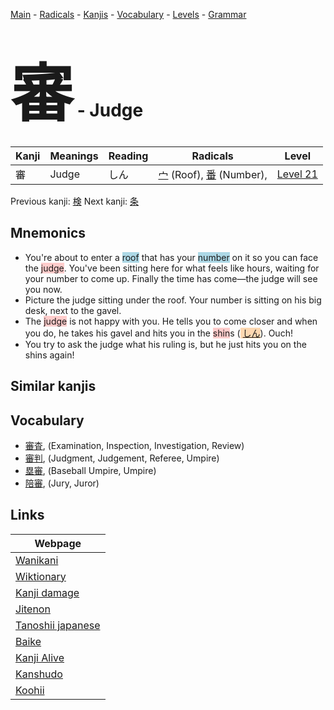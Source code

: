 <style> bigfont {font-size: 100px}</style>
[Main](../README.md) -
[Radicals](../radicals.md) -
[Kanjis](../kanjis.md) -
[Vocabulary](../vocabulary.md) -
[Levels](../levels.md) -
[Grammar](../grammar.md)
# <bigfont> 審</bigfont> - Judge 

| Kanji | Meanings | Reading | Radicals | Level |
| --- | --- | --- | --- | --- |
| 審 | Judge | しん | [宀](../radicals/宀.md) (Roof), [番](../radicals/番.md) (Number),  | [Level 21](../levels/wk_level21.md) |

Previous kanji: [検](検.md) Next kanji: [条](条.md) 

## Mnemonics
 * You're about to enter a <span style="background-color:#ADD8E6"> roof</span> that has your <span style="background-color:#ADD8E6"> number</span> on it so you can face the <span style="background-color:#ffcccb"> judge</span>. You've been sitting here for what feels like hours, waiting for your number to come up. Finally the time has come—the judge will see you now.
* Picture the judge sitting under the roof. Your number is sitting on his big desk, next to the gavel.
* The <span style="background-color:#ffcccb"> judge</span> is not happy with you. He tells you to come closer and when you do, he takes his gavel and hits you in the <span style="background-color:#ffcccb"> shin</span>s (<span style="background-color:#fed8b1"> [しん](https://jisho.org/search/しん)</span>). Ouch!
* You try to ask the judge what his ruling is, but he just hits you on the shins again!


## Similar kanjis
 


## Vocabulary
 * [審査](../vocabulary/審.md), (Examination, Inspection, Investigation, Review)
* [審判](../vocabulary/審.md), (Judgment, Judgement, Referee, Umpire)
* [塁審](../vocabulary/審.md), (Baseball Umpire, Umpire)
* [陪審](../vocabulary/審.md), (Jury, Juror)



## Links 

| Webpage |
| --- |
| [Wanikani          ](https://www.wanikani.com/kanji/審) |
| [Wiktionary        ](https://en.wiktionary.org/wiki/審) |
| [Kanji damage      ](http://www.kanjidamage.com/kanji/search?utf8=✓&q=審) |
| [Jitenon           ](https://jitenon.com/kanji/審) |
| [Tanoshii japanese ](https://www.tanoshiijapanese.com/dictionary/kanji.cfm?k=審) |
| [Baike             ](https://baike.baidu.com/item/審) |
| [Kanji Alive       ](https://app.kanjialive.com/審) |
| [Kanshudo          ](https://www.kanshudo.com/searchmn?q=審) |
| [Koohii            ](https://kanji.koohii.com/study/kanji/審) |
